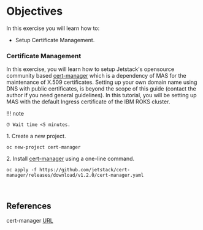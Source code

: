# Objectives
In this exercise you will learn how to:

*  Setup Certificate Management.

### Certificate Management

In this exercise, you will learn how to setup Jetstack's opensource community based [cert-manager](https://cert-manager.io/) which is a dependency of MAS for the maintenance of X.509 certificates. Setting up your own domain name using DNS with public certificates, is beyond the scope of this guide (contact the author if you need general guidelines). In this tutorial, you will be setting up MAS with the default Ingress certificate of the IBM ROKS cluster.

!!! note

    ⏰ Wait time <5 minutes.

1\. Create a new project.

```shell
oc new-project cert-manager
```

2\. Install [cert-manager](https://www.ibm.com/docs/en/mas85/8.5.0?topic=installation-system-requirements#cert-manager) 
using a one-line command.

```shell
oc apply -f https://github.com/jetstack/cert-manager/releases/download/v1.2.0/cert-manager.yaml
```

<br>

## References
cert-manager  [URL](https://www.ibm.com/docs/en/mas85/8.5.0?topic=installation-system-requirements#cert-manager)
